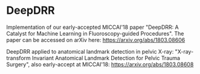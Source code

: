 # DeepDRR
Implementation of our early-accepted MICCAI'18 paper "DeepDRR: A Catalyst for Machine Learning in Fluoroscopy-guided Procedures". 
The paper can be accessed on arXiv here:  https://arxiv.org/abs/1803.08606

DeepDRR applied to anatomical landmark detection in pelvic X-ray: "X-ray-transform Invariant Anatomical Landmark Detection for Pelvic Trauma Surgery", also early-accept at MICCAI'18: https://arxiv.org/abs/1803.08608

